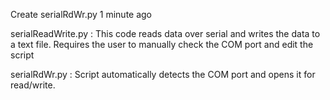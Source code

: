 


Create serialRdWr.py
1 minute ago


serialReadWrite.py : This code reads data over serial and writes the data to a text file. Requires the user to manually check the COM port and edit the script 

serialRdWr.py : Script automatically detects the COM port and opens it for read/write. 
